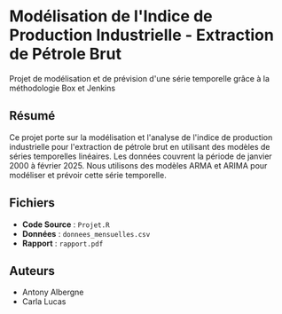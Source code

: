 # Modélisation de l'Indice de Production Industrielle - Extraction de Pétrole Brut
Projet de modélisation et de prévision d'une série temporelle grâce à la méthodologie Box et Jenkins

## Résumé

Ce projet porte sur la modélisation et l'analyse de l'indice de production industrielle pour l'extraction de pétrole brut en utilisant des modèles de séries temporelles linéaires. Les données couvrent la période de janvier 2000 à février 2025. Nous utilisons des modèles ARMA et ARIMA pour modéliser et prévoir cette série temporelle.

## Fichiers

- **Code Source** : `Projet.R`
- **Données** : `donnees_mensuelles.csv`
- **Rapport** : `rapport.pdf`

## Auteurs 
- Antony Albergne
- Carla Lucas
